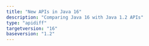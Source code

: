 ```yaml
---
title: "New APIs in Java 16"
description: "Comparing Java 16 with Java 1.2 APIs"
type: "apidiff"
targetversion: "16"
baseversion: "1.2"
---
```

